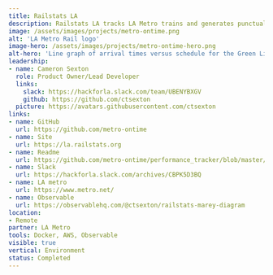 ```yaml
---
title: Railstats LA
description: Railstats LA tracks LA Metro trains and generates punctuality reports. Our website enables both Metro officials and the public to easily review up-to-date statistics for LA's 6 train lines.
image: /assets/images/projects/metro-ontime.png
alt: 'LA Metro Rail logo'
image-hero: /assets/images/projects/metro-ontime-hero.png
alt-hero: 'Line graph of arrival times versus schedule for the Green Line train.'
leadership:
- name: Cameron Sexton
  role: Product Owner/Lead Developer
  links:
    slack: https://hackforla.slack.com/team/UBENYBXGV
    github: https://github.com/ctsexton
  picture: https://avatars.githubusercontent.com/ctsexton
links:
- name: GitHub
  url: https://github.com/metro-ontime
- name: Site
  url: https://la.railstats.org
- name: Readme
  url: https://github.com/metro-ontime/performance_tracker/blob/master/README.md
- name: Slack
  url: https://hackforla.slack.com/archives/CBPK5D3BQ
- name: LA metro
  url: https://www.metro.net/
- name: Observable
  url: https://observablehq.com/@ctsexton/railstats-marey-diagram
location:
- Remote
partner: LA Metro
tools: Docker, AWS, Observable
visible: true
vertical: Environment
status: Completed
---
```


